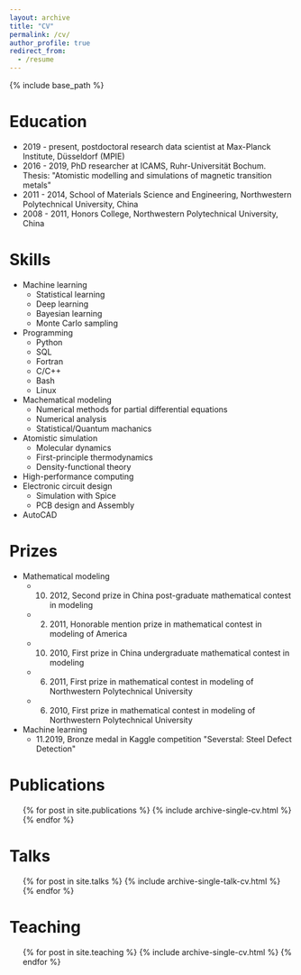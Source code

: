 ```yaml
---
layout: archive
title: "CV"
permalink: /cv/
author_profile: true
redirect_from:
  - /resume
---
```


{% include base_path %}

Education
======
* 2019 - present, postdoctoral research data scientist at Max-Planck Institute, Düsseldorf (MPIE)
* 2016 - 2019, PhD researcher at ICAMS, Ruhr-Universität Bochum. Thesis: "Atomistic modelling and simulations of magnetic transition metals"
* 2011 - 2014, School of Materials Science and Engineering, Northwestern Polytechnical University, China
* 2008 - 2011, Honors College, Northwestern Polytechnical University, China


Skills
======
* Machine learning
  * Statistical learning
  * Deep learning
  * Bayesian learning
  * Monte Carlo sampling
* Programming
  * Python
  * SQL
  * Fortran
  * C/C++
  * Bash
  * Linux
* Machematical modeling
  * Numerical methods for partial differential equations
  * Numerical analysis
  * Statistical/Quantum machanics
* Atomistic simulation
  * Molecular dynamics
  * First-principle thermodynamics
  * Density-functional theory
* High-performance computing
* Electronic circuit design 
  * Simulation with Spice
  * PCB design and Assembly
* AutoCAD

Prizes
======
* Mathematical modeling
  * 10. 2012, Second prize in China post-graduate mathematical contest in modeling
  * 02. 2011, Honorable mention prize in mathematical contest in modeling of America
  * 10. 2010, First prize in  China undergraduate mathematical contest in modeling
  * 06. 2011, First prize in mathematical contest in modeling of Northwestern Polytechnical University
  * 06. 2010, First prize in mathematical contest in modeling of Northwestern Polytechnical University
* Machine learning
  * 11.2019, Bronze medal in Kaggle competition "Severstal: Steel Defect Detection"
  
Publications
======
  <ul>{% for post in site.publications %}
    {% include archive-single-cv.html %}
  {% endfor %}</ul>
  
Talks
======
  <ul>{% for post in site.talks %}
    {% include archive-single-talk-cv.html %}
  {% endfor %}</ul>
  
Teaching
======
  <ul>{% for post in site.teaching %}
    {% include archive-single-cv.html %}
  {% endfor %}</ul>
